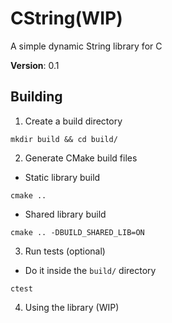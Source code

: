 # CString(WIP)
A simple dynamic String library for C

**Version**: 0.1

## Building
1. Create a build directory
```
mkdir build && cd build/
```
2. Generate CMake build files
- Static library build
```
cmake ..
```
- Shared library build
```
cmake .. -DBUILD_SHARED_LIB=ON
```
3. Run tests (optional)
- Do it inside the `build/` directory
```
ctest
```
4. Using the library (WIP)


